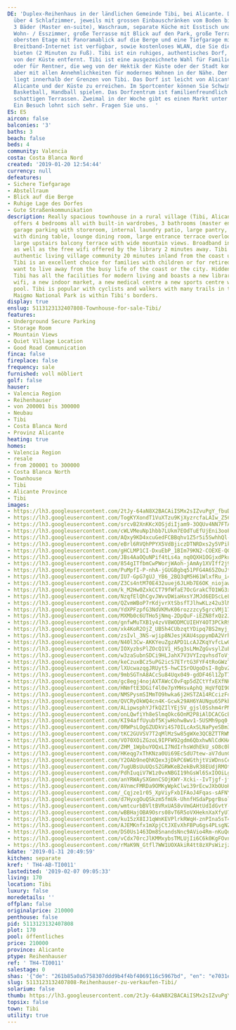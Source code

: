 ```yaml
---
DE: 'Duplex-Reihenhaus in der ländlichen Gemeinde Tibi, bei Alicante. Das Haus verfügt
  über 4 Schlafzimmer, jeweils mit grossen Einbauschränken vom Boden bis zur Decke,
  3 Bäder (Master en-suite), Waschraum, separate Küche mit Esstisch und großem Hauswirtschaftsraum,
  Wohn- / Esszimmer, große Terrasse mit Blick auf den Park, große Terrasse auf der
  obersten Etage mit Panoramablick auf die Berge und eine Tiefgarage mit Abstellraum.
  Breitband-Internet ist verfügbar, sowie kostenloses WLAN, die Sie die Bibliothek
  bieten (2 Minuten zu Fuß). Tibi ist ein ruhiges, authentisches Dorf, etwa 20 Minuten
  von der Küste entfernt. Tibi ist eine ausgezeichnete Wahl für Familien mit Kindern
  oder für Rentner, die weg von der Hektik der Küste oder der Stadt kommen wollen,
  aber mit allen Annehmlichkeiten für modernes Wohnen in der Nähe. Der Maigmo Nationalpark
  liegt innerhalb der Grenzen von Tibi. Das Dorf ist leicht von Alicante, Flughafen
  Alicante und der Küste zu erreichen. Im Sportcenter können Sie Schwimmen und Tennis,
  Basketball, Handball spielen. Das Dorfzentrum ist familienfreundlich mit Bars und
  schattigen Terrassen. Zweimal in der Woche gibt es einen Markt unter freiem Himmel.
  Ein Besuch lohnt sich sehr. Fragen Sie uns.  '
ES: ES
aircon: false
balconies: '3'
baths: 3
beach: false
beds: 4
community: Valencia
costa: Costa Blanca Nord
created: '2019-01-20 12:54:44'
currency: null
defeatures:
- Sichere Tiefgarage
- Abstellraum
- Blick auf die Berge
- Ruhige Lage des Dorfes
- Gute Straßenkommunikation
description: Really spacious townhouse in a rural village (Tibi, Alicante). The house
  offers 4 bedrooms all with built-in wardrobes, 3 bathrooms (master en-suite), underground
  garage parking with storeroom, internal laundry patio, large pantry, separate kitchen
  with dining table, lounge dining room, large entrance terrace overlooking the park,
  large upstairs balcony terrace with wide mountain views. Broadband internet is available
  as well as the free wifi offered by the library 2 minutes away. Tibi is a quiet
  authentic living village community 20 minutes inland from the coast up in the mountains.
  Tibi is an excellent choice for families with children or for retired people who
  want to live away from the busy life of the coast or the city. Hidden but not isolated
  Tibi has all the facilities for modern living and boasts a new library with free
  wifi, a new indoor market, a new medical centre a new sports centre with swimming
  pool. Tibi is popular with cyclists and walkers with many trails in the area. The
  Maigmo National Park is within Tibi's borders.
display: true
enslug: 5113123132407808-Townhouse-for-sale-Tibi/
features:
- Underground Secure Parking
- Storage Room
- Mountain Views
- Quiet Village Location
- Good Road Communication
finca: false
fireplace: false
frequency: sale
furnished: voll möbliert
golf: false
hauser:
- Valencia Region
- Reihenhauser
- von 200001 bis 300000
- Neubau
- Tibi
- Costa Blanca Nord
- Provinz Alicante
heating: true
homes:
- Valencia Region
- resale
- from 200001 to 300000
- Costa Blanca North
- Townhouse
- Tibi
- Alicante Province
- Tibi
images:
- https://lh3.googleusercontent.com/2tJy-64aN8X2BACAiISMx2sIZvuPgY_fbuDtXd7_Fipyd4tM0x45CzsMjWUiYC-4jAWOultcxdDSiB4mJNE=w640-rj-e30-l100
- https://lh3.googleusercontent.com/TogKYXondT1VuXTzu9KjXyzrcfaLAIw_Z560dgb7e1yw7BfizXJPz2dEQXUUDZKRIjsHMz_kzGeXlR23VgZ9Ew=w640-rj-e30-l100
- https://lh3.googleusercontent.com/srcvB2XnKKcXOSjdiIjam9-3OQUv4NN7FTA1l08YFcgDyFvdjtKDUXVnca7t7P1xRFS8Pch--Lt0Y8LFI-LH=w640-rj-e30-l100
- https://lh3.googleusercontent.com/cWLVMeuNp1hbb7LUkm7EOdTuEfUjEni3ooPcyViFCfX9UGriGMT80w8EPkV2xcsjoXFW1KeIxss74jXgddHT=w640-rj-e30-l100
- https://lh3.googleusercontent.com/AQxy9KD4xcuGedFCBBqhv1Z5r5i5SwhhQl-KY60Xvg59y1C0uR9OaSdE9HlO-EO_Ln9gtI3RSZzvFePoI1Ob=w640-rj-e30-l100
- https://lh3.googleusercontent.com/eBrl6RVQhPPYX5VdBjiczDTNRDxs2y5VPikhaypO6tDrdgawhQzQdsTk3TZmASbBvr2_Vs08AVfH0NvVqjSA=w640-rj-e30-l100
- https://lh3.googleusercontent.com/gHCLMP1CI-DxuEbP_1BIm79KN2-COEXE-Q08UZ0fBdHmrfprf0-yNm26PQsW1Z6hd7qcWhysuzt9zdVZF8PX=w640-rj-e30-l100
- https://lh3.googleusercontent.com/JBs4AaOQuNPif4tLs4a_nq0QXH1OGjxdPkuG9SOsL8KiHAaWIzPoNUvclLDw9erO-nqx8gscuFp8ftr3u6o=w640-rj-e30-l100
- https://lh3.googleusercontent.com/854gITfbmCwPWorjWAoh-jAmAy1XVIff2j92FarQY2WmChXxDUFALk9R5DYbdJSjtcgMj9EKuREpdRSFCTbwyg=w640-rj-e30-l100
- https://lh3.googleusercontent.com/PuMpfI-P-nhA-jGUGBgbq51PFG4A65ZOuJtYB0MBMzQeJfGQPN85AF3Q8yNbpJx4T4kfYk9beNHF-VuHeGYHnw=w640-rj-e30-l100
- https://lh3.googleusercontent.com/IU7-GpG7gUJ_YB6_2BQ3qM5H61WlxfRu_i4iwdl1yELrnDsFjM5LzztzBhMciF6_NuvT61hq7pzOFBG9udH8=w640-rj-e30-l100
- https://lh3.googleusercontent.com/Z3Cs4ntM70E432uuej6JLHb7E6OK_niojaw9l6SW6y87gKuoElj3sbaZgqSPRiQX7I3Mfpnm5W5kUPZ4_xNR=w640-rj-e30-l100
- https://lh3.googleusercontent.com/k_M2Hw0ZxkCCT79fWfaE7OcGrakCTO1WG3xGbg-Enu2q7ErZQNHr9sudCLc2ETpPsSSEVkEvZy_lBBMoqrw=w640-rj-e30-l100
- https://lh3.googleusercontent.com/NzqfElQhCgvJWvvDWiaHxsYJMJd6EDScLeLTqFtWQ2eHIFUP0rKlHzCrJIa-somFKSug4JHdgpYoKTT6MNp6Hg=w640-rj-e30-l100
- https://lh3.googleusercontent.com/QZvmWBoP7rKdjvrXtSbsfTJlhwKLz42u3lMBW0OVW9iENDZDUNg250py2DybsbyCPiOFMeSmveZYBZlnLzI_1w=w640-rj-e30-l100
- https://lh3.googleusercontent.com/YdXPFzpfG3NdVKMvK06rozzzcy5grcVMj17e6pZFJqrH-8sh7zqx0unhOYTaaOklr1zcRf0nhoneS45hOU62=w640-rj-e30-l100
- https://lh3.googleusercontent.com/MXMb0c6UTHo5jNmq-2DpQuF-iEZN8fxQz2JVfetsgos5iMpPGFA6l2k5p0V75k0T_GdUTmBz1hGuVIOU_Es=w640-rj-e30-l100
- https://lh3.googleusercontent.com/gnfwMuTXB1y4zvV8WODMCUIEHY4OT3PCkR9cw0xxL7F0wLY4yuqyUWGzphb8O-62QTlH81nDdNtoMc3abMK-=w640-rj-e30-l100
- https://lh3.googleusercontent.com/xk4KoR2OjZ_UB5h4CUbzqtYDipq7BS2myj_h5VJSgPg3OZ72A99vORWL2T00wbCg7CGjlp7Rb9Qjb0b1oANhtQ=w640-rj-e30-l100
- https://lh3.googleusercontent.com/zsIvl_3NS-wjip8NJesjKAU4sppymDA2VrhR2uLUthGtLT4A3juEzsJ6UQrVtagdsoK3zi0FOeLh8qPbJf5G=w640-rj-e30-l100
- https://lh3.googleusercontent.com/N40l3Cw-AKKYeuZgzAPD1LcAJZKqYvfcLwQmX93OOi28YTTzoG9lqKZjhznyTJMLCHJ-VnUHwrnsasd5yDM=w640-rj-e30-l100
- https://lh3.googleusercontent.com/IOXyzbsPlZOcQ1V1_H5g3sLMmZgGvsylZuEKzPE0r_9X6GUTnaw93VfSRESH-oOnN7XvTAtK_gCQa6Y9hIBE=w640-rj-e30-l100
- https://lh3.googleusercontent.com/w3zaSubnSDCi9HLJahX7V3VYIzqvhsdToVj0H-gjL4v5X3l9lFXSTb7s34hxRSFQYKnzTl49t5jrqAWJ4LEW=w640-rj-e30-l100
- https://lh3.googleusercontent.com/keCzuxBCz5uPG2icS7ETrtG3FYF4tRoGWzTy4oyxEcnWQWFeOAKhvpUO6VrARVg32z2uJQaEtfNfhMSFjv8=w640-rj-e30-l100
- https://lh3.googleusercontent.com/lXUcwazqgJRUyt5-hwCISrOUgoDsI-8gbvZM17Q08tu9nm0isdSoPZNYzvj9YB-_QSb8HU50r0ADyLp-NOs=w640-rj-e30-l100
- https://lh3.googleusercontent.com/9mbSGTnA8ACcSu84Uqx049-gdDF46l1ZpT7AATLl_yTk9Jidj8yhifDpIKyD8w541EQmnfo1xG8Cbsrc7El8=w640-rj-e30-l100
- https://lh3.googleusercontent.com/gc8egj4nojAXTAWcC0vFqp5dZCtYfxEXfNHzv47Hs0aKViR1DSsUpxKkNt1FUVzz46-TaSaFrLl2-ovJrSw=w640-rj-e30-l100
- https://lh3.googleusercontent.com/HNmftE3DGif4l0e7pYMHsvAphQ_HqVfQI9QPRCxk1QBfTfQc3igPUmMwT8IRtYub4xtpTpK8hzMTDll8Ib8M=w640-rj-e30-l100
- https://lh3.googleusercontent.com/NMSPysmSIMmTO9hwka6j2HSTZA14RCcizFdUL5lZJWhixE9YWnSTaVI8sgYyah5fnYCbYKd2PBryzYqkN34=w640-rj-e30-l100
- https://lh3.googleusercontent.com/QVCRyOkWQ4cn4K-Gcwk29AH6YAUNgu65PkbWoRNKTEwA7oSz3sGW254-iUgaTWY81PfVw0MAhs8Xjb_PlyRizQ=w640-rj-e30-l100
- https://lh3.googleusercontent.com/ALipwsphYJfkQZIlYEj5V_gjsl0Sshm4rPMUSl_QTC0_FFh70oY09HKeaGvdmk_8z4-k9ZjO7WM4vRTsEZ4=w640-rj-e30-l100
- https://lh3.googleusercontent.com/onLQwfiYh8eSlmqOkc6OnM2P8iAlDCACGcBI7OmVshEQaK-OhYWifqatLt4TpM5ROxw4oGDNIAGOYuI7Ypo=w640-rj-e30-l100
- https://lh3.googleusercontent.com/KI94affUyubf5KjwHohw8wv1-5USMh9pq0_2c7SG5wRTYeWIgMTBoUdkf6X6z7y8jw86zNMZ5GM02EvRmJNS=w640-rj-e30-l100
- https://lh3.googleusercontent.com/0RWPsLOgGZUDkVi4S70ILcAxSLNaPyeSBm3UcYC2WloWGjTETWDTRtBMQzRZfU1NY2D7owA4nKUt-C3U0GZmmg=w640-rj-e30-l100
- https://lh3.googleusercontent.com/tKC2GUVSV7T2qMlMzSw85gWXe3QCBZTTRWMaHeb1tMroWxKkBgCYkcrXKY9_DEsxvguUbRS0Ka7DelsFgNty=w640-rj-e30-l100
- https://lh3.googleusercontent.com/VO70XOiZGzoL9IPFW92gdm6QbxhwNlCdKHA7uv4XICzAUqSlqAjhCq3IcDBI1SfKLaq2LiSLPAT9hgLxfUqz=w640-rj-e30-l100
- https://lh3.googleusercontent.com/ZHM_1WpbuYOQxLI7NdIrhsWdhEkU_sO8c0kVgOKq6v9Bb6Ujr_wtaZkv5LJowWPWg77Jmdy7GDvQs_xjjn4=w640-rj-e30-l100
- https://lh3.googleusercontent.com/HKeqg7xThKNza0Ui69EcSdU7tew-aV7dunGzDckPa3VM32CrnYwWtOZnBcEgJAdFIu3G-Bvvjj4CfqFzqFac3Q=w640-rj-e30-l100
- https://lh3.googleusercontent.com/Y2OAb9neQhKQex3jDkPC6WGthjtViWDnsCeWReuuPNYdCoX-pYUMkGtFUwKfoiy0yFselrrGm5-xKUH1G7I=w640-rj-e30-l100
- https://lh3.googleusercontent.com/7ugUBsUuUQsSZGRWKeB2ekBvR38EUdjRMOtSwACgjH7Mj4bUcoiSIFQeHblo3HcyOuT9byhXqWznhZcOit4bPQ=w640-rj-e30-l100
- https://lh3.googleusercontent.com/PdhIuqiV7W1z0vxNBGI19hGsWl6SxIOOiLgStK8L74qq-1ZuWXcROnjC0eycQ25BXbWJyh-Ds3MYXXMCOvC4=w640-rj-e30-l100
- https://lh3.googleusercontent.com/anYRWAySXGmnCSOjKWY-Xcki--IvTjgf-jfJ_sFAt-LcIGOBPcbsGu-8vheXCl9SKYnhyZnq_reqrMdfHjiL=w640-rj-e30-l100
- https://lh3.googleusercontent.com/AVnmcFMRDa9OMKyWpkClwi39rEcwJXbOUoHQkCAaQQZH22WH-QWiO4NoUhbQpMrM4UofNDcT9qheD0YUNM-JvA=w640-rj-e30-l100
- https://lh3.googleusercontent.com/_Cqjze1r05_XpViyFxbIFAoJ4Fqas-sAFNYIcOXJ2V0vOp4ZTju2FaqtmvsfooYGzzpEDnuYDtb7wR-MluPp=w640-rj-e30-l100
- https://lh3.googleusercontent.com/d7HyxgOuQSkzm5fmUk-UhnfHSdaPpgrBsolViinh-nm6LOhnwf4t_xVQae7x4B9bAtUkKq936RaSbPNjffrb=w640-rj-e30-l100
- https://lh3.googleusercontent.com/wmtcurbBVltBVRxUA58vVmGAHtUdIdGvtY-kVRo8-PW1LzG84oPMS01ZlMzYbugusKYevB54fjztOn3iunUH=w640-rj-e30-l100
- https://lh3.googleusercontent.com/wBBHajOBA9Osrs08vT6R5oVXHeknXaXfyU7mToy6Wd5J606ky7qD6_S-ngrJT3_8VRhx3elwgrR0Z303Bz_U=w640-rj-e30-l100
- https://lh3.googleusercontent.com/ku15zX8IJ1qWnKEVPlrkRWqH-znPIna5sT4hFWnd8mo6SNNC305I3BSVgnuYzn-S6EJ2cZ-E5pVAUjbQSTU=w640-rj-e30-l100
- https://lh3.googleusercontent.com/AJEMKnfx1mXpjCtJXEvXhFBPu6gs4PLsgNZHD63CFVP2GwBVWVCT5rEAO_cpJqnEuyvrMJ6x16es-LYKCCg2=w640-rj-e30-l100
- https://lh3.googleusercontent.com/DS0Us1463Dm8SnandsNnc9AVio4Rm-nKuQdL39Qixzeqe532Vv7yuiuCJ0bcTQF6plBEsfMk_19Ixj5sLuSp=w640-rj-e30-l100
- https://lh3.googleusercontent.com/vCdx70rcJlKMMxybsTMLUjIi6C6k0KgFOvnva0TKD2c4I-LssmlW90GZ-AjQR9QakNvc6lAO2QlIZxKHYgRq=w640-rj-e30-l100
- https://lh3.googleusercontent.com/rMaK9N_Gtfl7WW1UOXAkiR4tt8zXPsWizjzYdSgRbyMOe3BAc8Sw8BM3wmaM2oCb1LYUuVcwHe-B0vh3ZFqF=w640-rj-e30-l100
kdate: '2019-01-31 20:49:59'
kitchen: separate
kref: ' TH4-AB-TI0011'
lastedited: '2019-02-07 09:05:33'
living: 170
location: Tibi
luxury: false
moredetails: ''
offplan: false
originalprice: 210000
penthouse: false
pid: 5113123132407808
plot: 170
pool: öffentliches
price: 210000
province: Alicante
ptype: Reihenhauser
ref: ' TH4-TI0011'
salestage: 0
shas: '{"de": "261b85a0a5758307ddd9b4f4bf4069116c5967bd", "en": "e7031e8678dc801df42ad79dd6735d9d0cb321e7"}'
slug: 5113123132407808-Reihenhauser-zu-verkaufen-Tibi/
solarium: false
thumb: https://lh3.googleusercontent.com/2tJy-64aN8X2BACAiISMx2sIZvuPgY_fbuDtXd7_Fipyd4tM0x45CzsMjWUiYC-4jAWOultcxdDSiB4mJNE=w400-h240-n-rj-e30-l100
topsix: false
town: Tibi
utility: true
---
```

